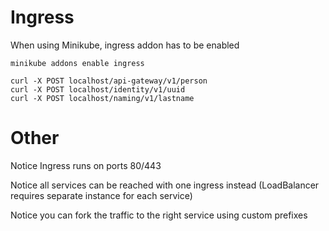 # Ingress

When using Minikube, ingress addon has to be enabled

    minikube addons enable ingress

    curl -X POST localhost/api-gateway/v1/person
    curl -X POST localhost/identity/v1/uuid
    curl -X POST localhost/naming/v1/lastname

# Other

Notice Ingress runs on ports 80/443

Notice all services can be reached with one ingress instead (LoadBalancer requires separate instance for each service)

Notice you can fork the traffic to the right service using custom prefixes 
